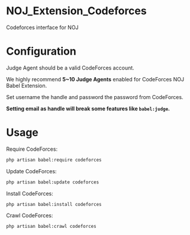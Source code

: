 # NOJ_Extension_Codeforces
Codeforces interface for NOJ

# Configuration

Judge Agent should be a valid CodeForces account.

We highly recommend **5~10 Judge Agents** enabled for CodeForces NOJ Babel Extension.

Set username the handle and password the password from CodeForces.

**Setting email as handle will break some features like `babel:judge`.**

# Usage

Require CodeForces:

```bash
php artisan babel:require codeforces
```

Update CodeForces:

```bash
php artisan babel:update codeforces
```

Install CodeForces:

```bash
php artisan babel:install codeforces
```

Crawl CodeForces:

```bash
php artisan babel:crawl codeforces
```